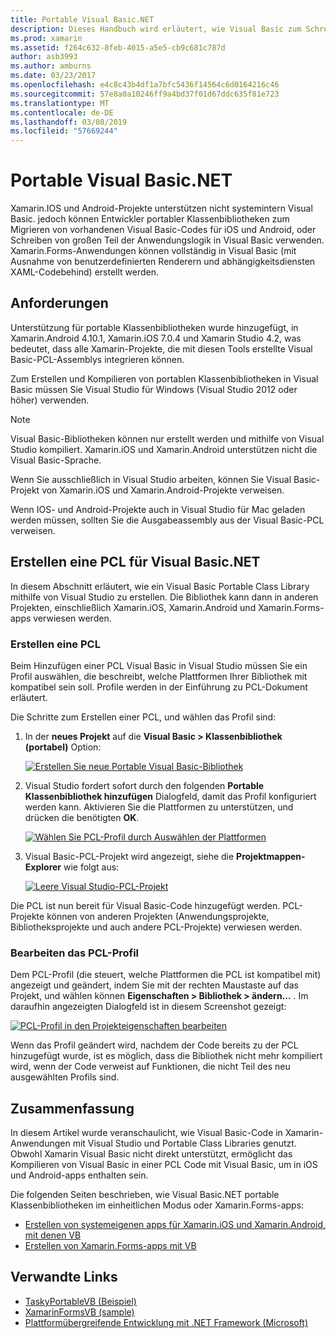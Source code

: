 ```yaml
---
title: Portable Visual Basic.NET
description: Dieses Handbuch wird erläutert, wie Visual Basic zum Schreiben von portablen Klassenbibliothek (PCL)-Projekte, die verwendet werden können in Lösungen, die für Xamarin.iOS und Xamarin.Android verwendet werden kann.
ms.prod: xamarin
ms.assetid: f264c632-8feb-4015-a5e5-cb9c681c787d
author: asb3993
ms.author: amburns
ms.date: 03/23/2017
ms.openlocfilehash: e4c8c43b4df1a7bfc5436f14564c6d0164216c46
ms.sourcegitcommit: 57e8a0a10246ff9a4bd37f01d67ddc635f81e723
ms.translationtype: MT
ms.contentlocale: de-DE
ms.lasthandoff: 03/08/2019
ms.locfileid: "57669244"
---
```

# <a name="portable-visual-basicnet"></a>Portable Visual Basic.NET

Xamarin.IOS und Android-Projekte unterstützen nicht systemintern Visual Basic. jedoch können Entwickler portabler Klassenbibliotheken zum Migrieren von vorhandenen Visual Basic-Codes für iOS und Android, oder Schreiben von großen Teil der Anwendungslogik in Visual Basic verwenden. Xamarin.Forms-Anwendungen können vollständig in Visual Basic (mit Ausnahme von benutzerdefinierten Renderern und abhängigkeitsdiensten XAML-Codebehind) erstellt werden.

## <a name="requirements"></a>Anforderungen

Unterstützung für portable Klassenbibliotheken wurde hinzugefügt, in Xamarin.Android 4.10.1, Xamarin.iOS 7.0.4 und Xamarin Studio 4.2, was bedeutet, dass alle Xamarin-Projekte, die mit diesen Tools erstellte Visual Basic-PCL-Assemblys integrieren können.

Zum Erstellen und Kompilieren von portablen Klassenbibliotheken in Visual Basic müssen Sie Visual Studio für Windows (Visual Studio 2012 oder höher) verwenden.

> [!NOTE]
> Visual Basic-Bibliotheken können nur erstellt werden und mithilfe von Visual Studio kompiliert. Xamarin.iOS und Xamarin.Android unterstützen nicht die Visual Basic-Sprache.
>
> Wenn Sie ausschließlich in Visual Studio arbeiten, können Sie Visual Basic-Projekt von Xamarin.iOS und Xamarin.Android-Projekte verweisen.
>
> Wenn IOS- und Android-Projekte auch in Visual Studio für Mac geladen werden müssen, sollten Sie die Ausgabeassembly aus der Visual Basic-PCL verweisen.


## <a name="creating-a-visual-basicnet-pcl"></a>Erstellen eine PCL für Visual Basic.NET

In diesem Abschnitt erläutert, wie ein Visual Basic Portable Class Library mithilfe von Visual Studio zu erstellen.
Die Bibliothek kann dann in anderen Projekten, einschließlich Xamarin.iOS, Xamarin.Android und Xamarin.Forms-apps verwiesen werden.

### <a name="creating-a-pcl"></a>Erstellen eine PCL

Beim Hinzufügen einer PCL Visual Basic in Visual Studio müssen Sie ein Profil auswählen, die beschreibt, welche Plattformen Ihrer Bibliothek mit kompatibel sein soll. Profile werden in der Einführung zu PCL-Dokument erläutert.

Die Schritte zum Erstellen einer PCL, und wählen das Profil sind:

1.  In der **neues Projekt** auf die **Visual Basic > Klassenbibliothek (portabel)** Option:

    [![](images/image1-sml.png "Erstellen Sie neue Portable Visual Basic-Bibliothek")](images/image1.png#lightbox)

1.  Visual Studio fordert sofort durch den folgenden **Portable Klassenbibliothek hinzufügen** Dialogfeld, damit das Profil konfiguriert werden kann. Aktivieren Sie die Plattformen zu unterstützen, und drücken die benötigten **OK**.

    [![](images/image2-sml.png "Wählen Sie PCL-Profil durch Auswählen der Plattformen")](images/image2.png#lightbox)

1.  Visual Basic-PCL-Projekt wird angezeigt, siehe die **Projektmappen-Explorer** wie folgt aus:

    [![](images/image3-sml.png "Leere Visual Studio-PCL-Projekt")](images/image3.png#lightbox)


Die PCL ist nun bereit für Visual Basic-Code hinzugefügt werden. PCL-Projekte können von anderen Projekten (Anwendungsprojekte, Bibliotheksprojekte und auch andere PCL-Projekte) verwiesen werden.

### <a name="editing-the-pcl-profile"></a>Bearbeiten das PCL-Profil

Dem PCL-Profil (die steuert, welche Plattformen die PCL ist kompatibel mit) angezeigt und geändert, indem Sie mit der rechten Maustaste auf das Projekt, und wählen können **Eigenschaften > Bibliothek > ändern...** . Im daraufhin angezeigten Dialogfeld ist in diesem Screenshot gezeigt:

 [![](images/image4-sml.png "PCL-Profil in den Projekteigenschaften bearbeiten")](images/image4.png#lightbox)

Wenn das Profil geändert wird, nachdem der Code bereits zu der PCL hinzugefügt wurde, ist es möglich, dass die Bibliothek nicht mehr kompiliert wird, wenn der Code verweist auf Funktionen, die nicht Teil des neu ausgewählten Profils sind.


## <a name="summary"></a>Zusammenfassung

In diesem Artikel wurde veranschaulicht, wie Visual Basic-Code in Xamarin-Anwendungen mit Visual Studio und Portable Class Libraries genutzt. Obwohl Xamarin Visual Basic nicht direkt unterstützt, ermöglicht das Kompilieren von Visual Basic in einer PCL Code mit Visual Basic, um in iOS und Android-apps enthalten sein.

Die folgenden Seiten beschrieben, wie Visual Basic.NET portable Klassenbibliotheken im einheitlichen Modus oder Xamarin.Forms-apps:

- [Erstellen von systemeigenen apps für Xamarin.iOS und Xamarin.Android, mit denen VB](native-apps.md)
- [Erstellen von Xamarin.Forms-apps mit VB](xamarin-forms.md)


## <a name="related-links"></a>Verwandte Links

- [TaskyPortableVB (Beispiel)](https://github.com/xamarin/mobile-samples/tree/master/VisualBasic/TaskyPortableVB)
- [XamarinFormsVB (sample)](https://github.com/xamarin/mobile-samples/tree/master/VisualBasic/XamarinFormsVB)
- [Plattformübergreifende Entwicklung mit .NET Framework (Microsoft)](https://msdn.microsoft.com/library/gg597391(v=vs.110).aspx)
